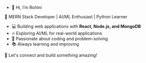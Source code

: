 - 👋 Hi, I’m Rohini

🚀 MERN Stack Developer | AI/ML Enthusiast | Python Learner  

- 💻 Building web applications with **React, Node.js, and MongoDB**  
- 🔥 Exploring AI/ML for real-world applications  
- 🎯 Passionate about coding and problem-solving  
- 📚 Always learning and improving  

🌟 Let's connect and build something amazing!  
